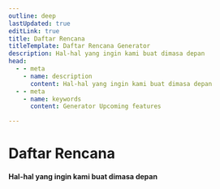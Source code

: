 ```yaml
---
outline: deep
lastUpdated: true
editLink: true
title: Daftar Rencana
titleTemplate: Daftar Rencana Generator
description: Hal-hal yang ingin kami buat dimasa depan
head:
  - - meta
    - name: description
      content: Hal-hal yang ingin kami buat dimasa depan
  - - meta
    - name: keywords
      content: Generator Upcoming features

---
```


# Daftar Rencana

#### Hal-hal yang ingin kami buat dimasa depan